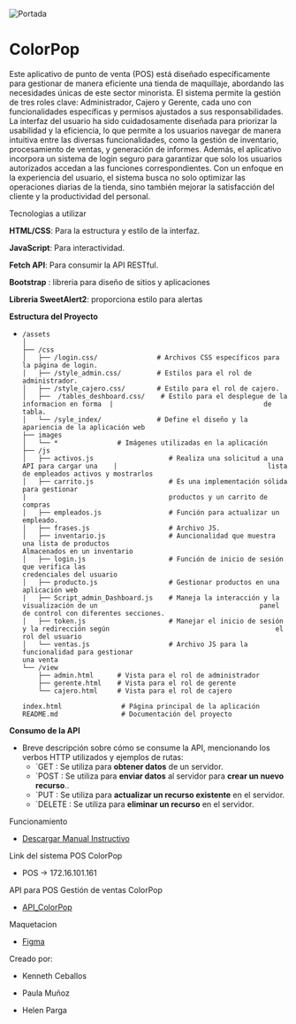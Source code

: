 ![Portada](https://i.imgur.com/UDujezt.jpeg)

# ColorPop

Este aplicativo de punto de venta (POS) está diseñado específicamente para gestionar de manera eficiente una tienda de maquillaje, abordando las necesidades únicas de este sector minorista. El sistema permite la gestión de tres roles clave: Administrador, Cajero y Gerente, cada uno con funcionalidades específicas y permisos ajustados a sus responsabilidades. La interfaz del usuario ha sido cuidadosamente diseñada para priorizar la usabilidad y la eficiencia, lo que permite a los usuarios navegar de manera intuitiva entre las diversas funcionalidades, como la gestión de inventario, procesamiento de ventas, y generación de informes. Además, el aplicativo incorpora un sistema de login seguro para garantizar que solo los usuarios autorizados accedan a las funciones correspondientes. Con un enfoque en la experiencia del usuario, el sistema busca no solo optimizar las operaciones diarias de la tienda, sino también mejorar la satisfacción del cliente y la productividad del personal.



Tecnologias a utilizar 



**HTML/CSS**: Para la estructura y estilo de la interfaz.

**JavaScript**: Para interactividad.

**Fetch API**: Para consumir la API RESTful.

**Bootstrap** : libreria para diseño de sitios y aplicaciones 

**Libreria SweetAlert2**: proporciona estilo para alertas 



**Estructura del Proyecto**

- ```
  /assets
  │
  ├── /css
  │   ├── /login.css/               # Archivos CSS específicos para la página de login.
  │   ├── /style_admin.css/         # Estilos para el rol de administrador. 
  │   ├── /style_cajero.css/        # Estilo para el rol de cajero.
  │   ├──  /tables_deshboard.css/    # Estilo para el desplegue de la informacion en forma  |   							       de tabla. 
  │   └── /syle_index/              # Define el diseño y la apariencia de la aplicación web
  ├── images
  │   └── *               # Imágenes utilizadas en la aplicación
  ├── /js
  │   ├── activos.js                   # Realiza una solicitud a una API para cargar una    |                                      lista de empleados activos y mostrarlos  
  │   ├── carrito.js                   # Es una implementación sólida para gestionar    	
  |									   productos y un carrito de compras
  │   ├── empleados.js                 # Función para actualizar un empleado.
  │   ├── frases.js                    # Archivo JS.  
  │   ├── inventario.js                # Auncionalidad que muestra una lista de productos  										Almacenados en un inventario
  │   ├── login.js                     # Función de inicio de sesión que verifica las    										   credenciales del usuario
  │   ├── producto.js                  # Gestionar productos en una aplicación web
  |   ├── Script_admin_Dashboard.js    # Maneja la interacción y la visualización de un    										panel de control con diferentes secciones.
  │   ├── token.js                     # Manejar el inicio de sesión y la redirección según 										 el rol del usuario
  │   └── ventas.js                    # Archivo JS para la funcionalidad para gestionar 										   una venta 
  └── /view
      ├── admin.html      # Vista para el rol de administrador
      ├── gerente.html    # Vista para el rol de gerente
      └── cajero.html     # Vista para el rol de cajero
  
  index.html               # Página principal de la aplicación
  README.md                # Documentación del proyecto
  ```

**Consumo de la API**

- Breve descripción sobre cómo se consume la API, mencionando los verbos HTTP utilizados y ejemplos de rutas:
  - `GET : Se utiliza para **obtener datos** de un servidor.
  - `POST : Se utiliza para **enviar datos** al servidor para **crear un nuevo recurso**..
  - `PUT : Se utiliza para **actualizar un recurso existente** en el servidor.
  - `DELETE : Se utiliza para **eliminar un recurso** en el servidor.

Funcionamiento

- [Descargar Manual Instructivo](Manual_Instructivo._ColorPop.pdf)

Link del sistema POS ColorPop

 - POS -> 172.16.101.161

API para POS Gestión de ventas ColorPop

- [API_ColorPop](https://github.com/Alejandramzp/Proyecto_BACK_SpringBoot_MunozPaula-PargaHelen-CeballosKenneth.git)

Maquetacion

- [Figma](https://embed.figma.com/design/QjZlq4RTtcSb59PIPMpuS7/Untitled?node-id=0-1&embed-host=share)


Creado por:

- Kenneth Ceballos

- Paula Muñoz

- Helen Parga





